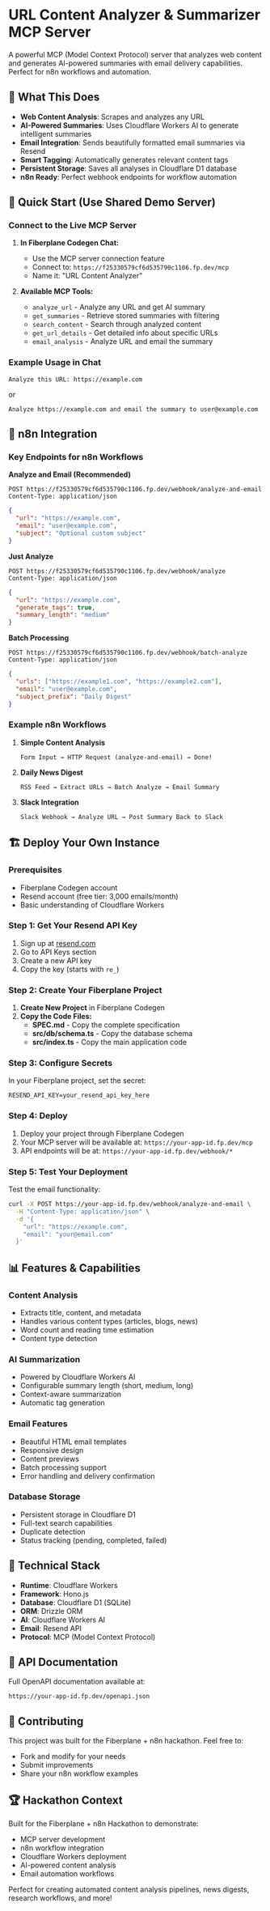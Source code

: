# URL Content Analyzer & Summarizer MCP Server

A powerful MCP (Model Context Protocol) server that analyzes web content and generates AI-powered summaries with email delivery capabilities. Perfect for n8n workflows and automation.

## 🎯 What This Does

- **Web Content Analysis**: Scrapes and analyzes any URL
- **AI-Powered Summaries**: Uses Cloudflare Workers AI to generate intelligent summaries
- **Email Integration**: Sends beautifully formatted email summaries via Resend
- **Smart Tagging**: Automatically generates relevant content tags
- **Persistent Storage**: Saves all analyses in Cloudflare D1 database
- **n8n Ready**: Perfect webhook endpoints for workflow automation

## 🚀 Quick Start (Use Shared Demo Server)

### Connect to the Live MCP Server

1. **In Fiberplane Codegen Chat:**
   - Use the MCP server connection feature
   - Connect to: `https://f25330579cf6d535790c1106.fp.dev/mcp`
   - Name it: "URL Content Analyzer"

2. **Available MCP Tools:**
   - `analyze_url` - Analyze any URL and get AI summary
   - `get_summaries` - Retrieve stored summaries with filtering
   - `search_content` - Search through analyzed content
   - `get_url_details` - Get detailed info about specific URLs
   - `email_analysis` - Analyze URL and email the summary

### Example Usage in Chat
```
Analyze this URL: https://example.com
```

or

```
Analyze https://example.com and email the summary to user@example.com
```


## 🔗 n8n Integration

### Key Endpoints for n8n Workflows

**Analyze and Email (Recommended)**
```
POST https://f25330579cf6d535790c1106.fp.dev/webhook/analyze-and-email
Content-Type: application/json
```

```json
{
  "url": "https://example.com",
  "email": "user@example.com",
  "subject": "Optional custom subject"
}
```


**Just Analyze**
```
POST https://f25330579cf6d535790c1106.fp.dev/webhook/analyze
Content-Type: application/json
```

```json
{
  "url": "https://example.com",
  "generate_tags": true,
  "summary_length": "medium"
}
```


**Batch Processing**
```
POST https://f25330579cf6d535790c1106.fp.dev/webhook/batch-analyze
Content-Type: application/json
```

```json
{
  "urls": ["https://example1.com", "https://example2.com"],
  "email": "user@example.com",
  "subject_prefix": "Daily Digest"
}
```


### Example n8n Workflows

1. **Simple Content Analysis**
   ```
   Form Input → HTTP Request (analyze-and-email) → Done!
   ```

2. **Daily News Digest**
   ```
   RSS Feed → Extract URLs → Batch Analyze → Email Summary
   ```

3. **Slack Integration**
   ```
   Slack Webhook → Analyze URL → Post Summary Back to Slack
   ```


## 🏗️ Deploy Your Own Instance

### Prerequisites

- Fiberplane Codegen account
- Resend account (free tier: 3,000 emails/month)
- Basic understanding of Cloudflare Workers

### Step 1: Get Your Resend API Key

1. Sign up at [resend.com](https://resend.com)
2. Go to API Keys section
3. Create a new API key
4. Copy the key (starts with `re_`)

### Step 2: Create Your Fiberplane Project

1. **Create New Project** in Fiberplane Codegen
2. **Copy the Code Files:**
   - **SPEC.md** - Copy the complete specification
   - **src/db/schema.ts** - Copy the database schema
   - **src/index.ts** - Copy the main application code

### Step 3: Configure Secrets

In your Fiberplane project, set the secret:
```
RESEND_API_KEY=your_resend_api_key_here
```


### Step 4: Deploy

1. Deploy your project through Fiberplane Codegen
2. Your MCP server will be available at: `https://your-app-id.fp.dev/mcp`
3. API endpoints will be at: `https://your-app-id.fp.dev/webhook/*`

### Step 5: Test Your Deployment

Test the email functionality:
```bash
curl -X POST https://your-app-id.fp.dev/webhook/analyze-and-email \
  -H "Content-Type: application/json" \
  -d '{
    "url": "https://example.com",
    "email": "your@email.com"
  }'
```

## 📊 Features & Capabilities

### Content Analysis
- Extracts title, content, and metadata
- Handles various content types (articles, blogs, news)
- Word count and reading time estimation
- Content type detection

### AI Summarization
- Powered by Cloudflare Workers AI
- Configurable summary length (short, medium, long)
- Context-aware summarization
- Automatic tag generation

### Email Features
- Beautiful HTML email templates
- Responsive design
- Content previews
- Batch processing support
- Error handling and delivery confirmation

### Database Storage
- Persistent storage in Cloudflare D1
- Full-text search capabilities
- Duplicate detection
- Status tracking (pending, completed, failed)

## 🔧 Technical Stack

- **Runtime**: Cloudflare Workers
- **Framework**: Hono.js
- **Database**: Cloudflare D1 (SQLite)
- **ORM**: Drizzle ORM
- **AI**: Cloudflare Workers AI
- **Email**: Resend API
- **Protocol**: MCP (Model Context Protocol)

## 📝 API Documentation

Full OpenAPI documentation available at:
```
https://your-app-id.fp.dev/openapi.json
```
## 🤝 Contributing

This project was built for the Fiberplane + n8n hackathon. Feel free to:

- Fork and modify for your needs
- Submit improvements
- Share your n8n workflow examples

## 🏆 Hackathon Context

Built for the Fiberplane + n8n Hackathon to demonstrate:

- MCP server development
- n8n workflow integration
- Cloudflare Workers deployment
- AI-powered content analysis
- Email automation workflows

Perfect for creating automated content analysis pipelines, news digests, research workflows, and more!

